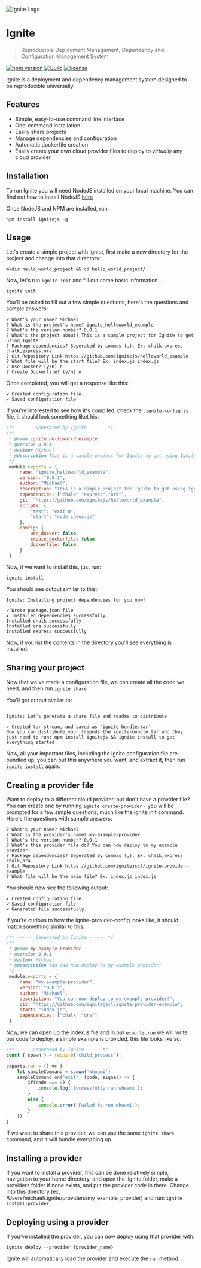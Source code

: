 ![Ignite Logo](https://i.imgur.com/9hUWSlu.png)

# Ignite

> Reproducible Deployment Management, Dependency and Configuration Management System

[![npm version](https://badge.fury.io/js/ignitejs.svg)](https://badge.fury.io/js/ignitejs) [![Build](https://travis-ci.org/ignitejscl/ignite.svg?branch=master)](https://travis-ci.org/ignitejscl/ignite) [![license](https://img.shields.io/github/license/mashape/apistatus.svg?maxAge=2592000)](https://opensource.org/licenses/MIT)

Ignite is a deployment and dependency management system designed to be reproducible universally.

## Features

- Simple, easy-to-use command line interface
- One-command installation
- Easily share projects
- Manage dependencies and configuration
- Automatic dockerfile creation
- Easily create your own cloud provider files to deploy to *virtually* any cloud provider

## Installation

To run Ignite you will need NodeJS installed on your local machine. You can find out how to install NodeJS [here](https://nodejs.org/en/)

Once NodeJS and NPM are installed, run:

```shell
npm install ignitejs -g
```

## Usage

Let's create a simple project with ignite, first make a new directory for the project and change into that directory:

```
mkdir hello_world_project && cd hello_world_project/
```

Now, let's run ```ignite init``` and fill out some basic information...

```shell
ignite init
```

You'll be asked to fill out a few simple questions, here's the questions and sample answers:

```
? What's your name? Michael
? What is the project's name? ignite_helloworld_example
? What's the version number? 0.0.1
? What's the project about? This is a sample project for Ignite to get using Ignite
? Package dependencies? Seperated by commas (,). Ex: chalk,express chalk,express,ora
? Git Repository Link https://github.com/ignitejs/helloworld_example
? What file will be the start file? Ex. index.js index.js
? Use Docker? (y/n) n
? Create Dockerfile? (y/n) n
```

Once completed, you will get a response like this:

```
✔ Created configuration file.
✔ Saved configuration file
```

If you're interested to see how it's compiled, check the ```.ignite-config.js``` file, it should look something liket his:

```javascript
/** ------ Generated by Ignite ------ */
/**
 * @name ignite_helloworld_example
 * @version 0.0.1
 * @author Michael
 * @description This is a sample project for Ignite to get using Ignite
 */
 module.exports = {
     name: "ignite_helloworld_example",
     version: "0.0.1",
     author: "Michael",
     description: "This is a sample project for Ignite to get using Ignite",
     dependencies: ["chalk","express","ora"],
     git: "https://github.com/ignitejs/helloworld_example",
     scripts: {
         "test": "exit 0",
         "start": "node index.js"
     },
     config: {
         use_docker: false,
         create_dockerfile: false,
         dockerfile: false
     }
 }
```

Now, if we want to install this, just run:

```
ignite install
```

You should see output similar to this:

```
Ignite: Installing project dependencies for you now!

✔ Wrote package.json file
✔ Installed dependencies successfully.
Installed chalk successfully
Installed ora successfully
Installed express successfully
```

Now, if you list the contents in the directory you'll see everything is installed.

## Sharing your project

Now that we've made a configuration file, we can create all the code we need, and then run ```ignite share```

You'll get output similar to:

```

Ignite: Let's generate a share file and readme to distribute

✔ Created tar stream, and saved as 'ignite-bundle.tar'
Now you can distribute your friends the ignite-bundle.tar and they just need to run: npm install ignitejs && ignite install to get everything started
```

Now, all your important files, including the ignite configuration file are bundled up, you can put this anywhere you want, and extract it, then run ```ignite install``` again.

## Creating a provider file

Want to deploy to a different cloud provider, but don't have a provider file? You can create one by running ```ignite create-provider``` - you will be prompted for a few simple questions, much like the ignite init command. Here's the questions with sample answers:

```
? What's your name? Michael
? What is the provider's name? my-example-provider
? What's the version number? 0.0.1
? What's this provider file do? You can now deploy to my example provider!
? Package dependencies? Seperated by commas (,). Ex: chalk,express chalk,ora
? Git Repository Link https://github.com/ignitejscl/ignite-provider-example
? What file will be the main file? Ex. index.js index.js
```

You should now see the following output:

```
✔ Created configuration file.
✔ Saved configuration file
✔ Generated file successfully.
```

If you're curious to how the ignite-provider-config looks like, it should match something similar to this:

```javascript
/** ------ Generated by Ignite ------ */
/**
 * @name my-example-provider
 * @version 0.0.1
 * @author Michael
 * @description You can now deploy to my example provider!
 */
 module.exports = {
     name: "my-example-provider",
     version: "0.0.1",
     author: "Michael",
     description: "You can now deploy to my example provider!",
     git: "https://github.com/ignitejscl/ignite-provider-example",
     start: "index.js",
     dependencies: ["chalk","ora"]
 }
```

Now, we can open up the index.js file and in our ```exports.run``` we will write our code to deploy, a simple example is provided, this file looks like so:

```javascript
/** ----- Generated by Ignite ----- */
const { spawn } = require('child_process');

exports.run = () => {
    let sampleCommand = spawn('whoami')
    sampleCommand.on('exit', (code, signal) => {
        if(code === 0) {
            console.log('Successfully ran whoami');
        }
        else {
            console.error('Failed to run whoami');
        }
    })
}
```

If we want to share this provider, we can use the same ```ignite share``` command, and it will bundle everything up.

## Installing a provider

If you want to install a provider, this can be done relatively simple, navigation to your home directory, and open the .ignite folder, make a providers folder if none exists, and put the provider code in there. Change into this directory (ex, /Users/michael/.ignite/providers/my_example_provider) and run: ```ignite install-provider```

## Deploying using a provider

If you've installed the provider, you can now deploy using that provider with:

```ignite deploy --provider {provider_name}```

Ignite will automatically load the provider and execute the ```run``` method.